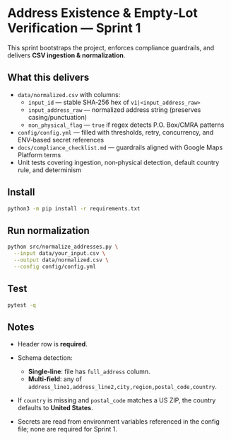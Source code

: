 # Address Existence & Empty‑Lot Verification — Sprint 1

This sprint bootstraps the project, enforces compliance guardrails, and delivers **CSV ingestion & normalization**.

## What this delivers
- `data/normalized.csv` with columns:
  - `input_id` — stable SHA‑256 hex of `v1|<input_address_raw>`
  - `input_address_raw` — normalized address string (preserves casing/punctuation)
  - `non_physical_flag` — `true` if regex detects P.O. Box/CMRA patterns
- `config/config.yml` — filled with thresholds, retry, concurrency, and ENV‑based secret references
- `docs/compliance_checklist.md` — guardrails aligned with Google Maps Platform terms
- Unit tests covering ingestion, non‑physical detection, default country rule, and determinism

## Install
```bash
python3 -m pip install -r requirements.txt
```

## Run normalization

```bash
python src/normalize_addresses.py \
  --input data/your_input.csv \
  --output data/normalized.csv \
  --config config/config.yml
```

## Test

```bash
pytest -q
```

## Notes

* Header row is **required**.
* Schema detection:

  * **Single‑line**: file has `full_address` column.
  * **Multi‑field**: any of `address_line1,address_line2,city,region,postal_code,country`.
* If `country` is missing and `postal_code` matches a US ZIP, the country defaults to **United States**.
* Secrets are read from environment variables referenced in the config file; none are required for Sprint 1.
